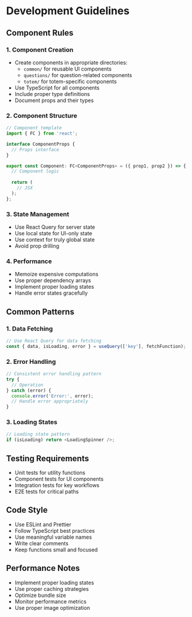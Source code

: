 # Development Guidelines

## Component Rules

### 1. Component Creation
- Create components in appropriate directories:
  - `common/` for reusable UI components
  - `questions/` for question-related components
  - `totem/` for totem-specific components
- Use TypeScript for all components
- Include proper type definitions
- Document props and their types

### 2. Component Structure
```typescript
// Component template
import { FC } from 'react';

interface ComponentProps {
  // Props interface
}

export const Component: FC<ComponentProps> = ({ prop1, prop2 }) => {
  // Component logic
  
  return (
    // JSX
  );
};
```

### 3. State Management
- Use React Query for server state
- Use local state for UI-only state
- Use context for truly global state
- Avoid prop drilling

### 4. Performance
- Memoize expensive computations
- Use proper dependency arrays
- Implement proper loading states
- Handle error states gracefully

## Common Patterns

### 1. Data Fetching
```typescript
// Use React Query for data fetching
const { data, isLoading, error } = useQuery(['key'], fetchFunction);
```

### 2. Error Handling
```typescript
// Consistent error handling pattern
try {
  // Operation
} catch (error) {
  console.error('Error:', error);
  // Handle error appropriately
}
```

### 3. Loading States
```typescript
// Loading state pattern
if (isLoading) return <LoadingSpinner />;
```

## Testing Requirements
- Unit tests for utility functions
- Component tests for UI components
- Integration tests for key workflows
- E2E tests for critical paths

## Code Style
- Use ESLint and Prettier
- Follow TypeScript best practices
- Use meaningful variable names
- Write clear comments
- Keep functions small and focused

## Performance Notes
- Implement proper loading states
- Use proper caching strategies
- Optimize bundle size
- Monitor performance metrics
- Use proper image optimization 